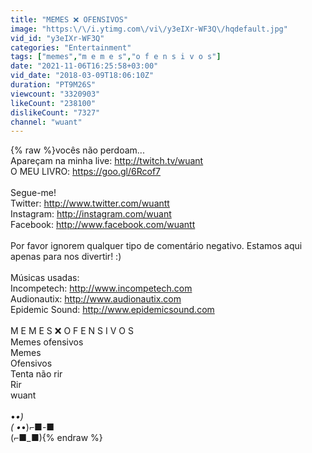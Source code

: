 ```yaml
---
title: "MEMES ❌ OFENSIVOS"
image: "https:\/\/i.ytimg.com\/vi\/y3eIXr-WF3Q\/hqdefault.jpg"
vid_id: "y3eIXr-WF3Q"
categories: "Entertainment"
tags: ["memes","m e m e s","o f e n s i v o s"]
date: "2021-11-06T16:25:58+03:00"
vid_date: "2018-03-09T18:06:10Z"
duration: "PT9M26S"
viewcount: "3320903"
likeCount: "238100"
dislikeCount: "7327"
channel: "wuant"
---
```

{% raw %}vocês não perdoam...<br />Apareçam na minha live: <a rel="nofollow" target="blank" href="http://twitch.tv/wuant">http://twitch.tv/wuant</a><br />O MEU LIVRO: <a rel="nofollow" target="blank" href="https://goo.gl/6Rcof7">https://goo.gl/6Rcof7</a><br /><br />Segue-me!<br />Twitter: <a rel="nofollow" target="blank" href="http://www.twitter.com/wuantt">http://www.twitter.com/wuantt</a><br />Instagram: <a rel="nofollow" target="blank" href="http://instagram.com/wuant">http://instagram.com/wuant</a><br />Facebook: <a rel="nofollow" target="blank" href="http://www.facebook.com/wuantt">http://www.facebook.com/wuantt</a><br /><br />Por favor ignorem qualquer tipo de comentário negativo. Estamos aqui apenas para nos divertir! :)<br /><br />Músicas usadas:<br />Incompetech: <a rel="nofollow" target="blank" href="http://www.incompetech.com">http://www.incompetech.com</a> <br />Audionautix: <a rel="nofollow" target="blank" href="http://www.audionautix.com">http://www.audionautix.com</a><br />Epidemic Sound: <a rel="nofollow" target="blank" href="http://www.epidemicsound.com">http://www.epidemicsound.com</a><br /><br />M E M E S ❌ O F E N S I V O S<br />Memes ofensivos<br />Memes<br />Ofensivos<br />Tenta não rir<br />Rir<br />wuant<br /><br />•_•)<br />( •_•)⌐■-■<br />(⌐■_■){% endraw %}
